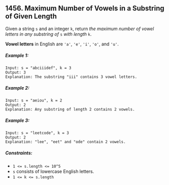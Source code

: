 ## 1456. Maximum Number of Vowels in a Substring of Given Length

Given a string ```s``` and an integer ```k```, return *the maximum number of vowel letters in any substring of* ```s``` *with length* ```k```.

**Vowel letters** in English are ```'a'```, ```'e'```, ```'i'```, ```'o'```, and ```'u'```.

##### Example 1:
```
Input: s = "abciiidef", k = 3
Output: 3
Explanation: The substring "iii" contains 3 vowel letters.
```
##### Example 2:
```
Input: s = "aeiou", k = 2
Output: 2
Explanation: Any substring of length 2 contains 2 vowels.
```
##### Example 3:
```
Input: s = "leetcode", k = 3
Output: 2
Explanation: "lee", "eet" and "ode" contain 2 vowels.
```

##### Constraints:

* ```1 <= s.length <= 10^5```
* ```s``` consists of lowercase English letters.
* ```1 <= k <= s.length```